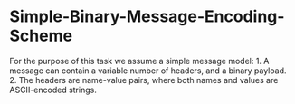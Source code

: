 # Simple-Binary-Message-Encoding-Scheme
For the purpose of this task we assume a simple message model: 1. A message can contain a variable number of headers, and a binary payload. 2. The headers are name-value pairs, where both names and values are ASCII-encoded strings. 

